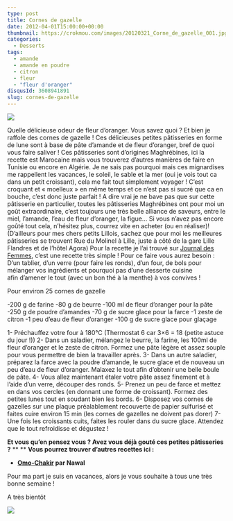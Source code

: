 ```yaml
---
type: post
title: Cornes de gazelle
date: 2012-04-01T15:00:00+00:00
thumbnail: https://crokmou.com/images/20120321_Corne_de_gazelle_001.jpg
categories:
  - Desserts
tags:
  - amande
  - amande en poudre
  - citron
  - fleur
  - "fleur d'oranger"
disqusId: 3608941891
slug: cornes-de-gazelle
---
```


[![](http://2.bp.blogspot.com/-P2ejUKznwlA/UCbMsoc8I-I/AAAAAAAAC_w/USMD1ipibMg/s320/20120321_Corne_de_gazelle_bann.jpg)](http://2.bp.blogspot.com/-P2ejUKznwlA/UCbMsoc8I-I/AAAAAAAAC_w/USMD1ipibMg/s1600/20120321_Corne_de_gazelle_bann.jpg)

Quelle délicieuse odeur de fleur d’oranger. Vous savez quoi ? Et bien je raffole des cornes de gazelle ! Ces délicieuses petites pâtisseries en forme de lune sont à base de pâte d’amande et de fleur d’oranger, bref de quoi vous faire saliver ! Ces pâtisseries sont d’origines Maghrébines, ici la recette est Marocaine mais vous trouverez d’autres manières de faire en Tunisie ou encore en Algérie. Je ne sais pas pourquoi mais ces mignardises me rappellent les vacances, le soleil, le sable et la mer (oui je vois tout ca dans un petit croissant), cela me fait tout simplement voyager ! C’est croquant et « moelleux » en même temps et ce n’est pas si sucré que ca en bouche, c’est donc juste parfait ! A dire vrai je ne bave pas que sur cette pâtisserie en particulier, toutes les pâtisseries Maghrébines ont pour moi un goût extraordinaire, c’est toujours une très belle alliance de saveurs, entre le miel, l’amande, l’eau de fleur d’oranger, la figue… Si vous n’avez pas encore goûté tout cela, n’hésitez plus, courrez vite en acheter (ou en réaliser)! (D’ailleurs pour mes chers petits Lillois, sachez que pour moi les meilleures pâtisseries se trouvent Rue du Molinel à Lille, juste à côté de la gare Lille Flandres et de l’hôtel Agora) Pour la recette je l’ai trouvé sur [Journal des Femmes](http://cuisine.journaldesfemmes.com/recette/314433-corne-de-gazelle), c’est une recette très simple ! Pour ce faire vous aurez besoin : D’un tablier, d’un verre (pour faire les ronds), d’un four, de bols pour mélanger vos ingrédients et pourquoi pas d’une desserte cuisine afin d’amener le tout (avec un bon thé à la menthe) à vos convives !

Pour environ 25 cornes de gazelle

-200 g de farine
-80 g de beurre
-100 ml de fleur d’oranger pour la pâte
-250 g de poudre d’amandes
-70 g de sucre glace pour la farce
-1 zeste de citron
-1 peu d’eau de fleur d’oranger
-100 g de sucre glace pour glaçage

1- Préchauffez votre four à 180°C (Thermostat 6 car 3×6 = 18 (petite astuce du jour !))
2- Dans un saladier, mélangez le beurre, la farine, les 100ml de fleur d’oranger et le zeste de citron. Formez une pâte légère et assez souple pour vous permettre de bien la travailler après.
3- Dans un autre saladier, préparez la farce avec la poudre d’amande, le sucre glace et de nouveau un peu d’eau de fleur d’oranger. Malaxez le tout afin d’obtenir une belle boule de pâte.
4- Vous allez maintenant étaler votre pâte assez finement et à l’aide d’un verre, découper des ronds.
5- Prenez un peu de farce et mettez en dans vos cercles (en donnant une forme de croissant). Formez des petites lunes tout en soudant bien les bords.
6- Disposez vos cornes de gazelles sur une plaque préalablement recouverte de papier sulfurisé et faites cuire environ 15 min (les cornes de gazelles ne doivent pas dorer)
7- Une fois les croissants cuits, faites les rouler dans du sucre glace. Attendez que le tout refroidisse et dégustez !

**Et vous qu’en pensez vous ? Avez vous déjà gouté ces petites pâtisseries ?** ** ** **Vous pourrez trouver d’autres recettes ici :**
* **[Omo-Chakir](http://omochakir.over-blog.com/categorie-10822611.html) par Nawal**

Pour ma part je suis en vacances, alors je vous souhaite à tous une très bonne semaine !

A très bientôt

![](http://4.bp.blogspot.com/-2bLosyMFac4/TxhFg0sR2dI/AAAAAAAABec/Mzg1OnlXUmM/s1600/Signature+copie.jpg)